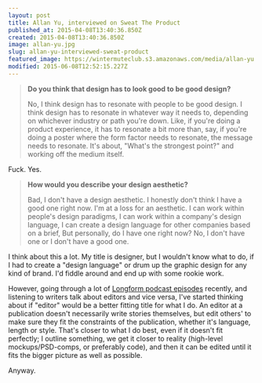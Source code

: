 ```yaml
---
layout: post
title: Allan Yu, interviewed on Sweat The Product
published_at: 2015-04-08T13:40:36.850Z
created: 2015-04-08T13:40:36.850Z
image: allan-yu.jpg
slug: allan-yu-interviewed-sweat-product
featured_image: https://wintermuteclub.s3.amazonaws.com/media/allan-yu.jpg
modified: 2015-06-08T12:52:15.227Z
---
```

> **Do you think that design has to look good to be good design?**
>
> No, I think design has to resonate with people to be good design. I think design has to resonate in whatever way it needs to, depending on whichever industry or path you're down. Like, if you're doing a product experience, it has to resonate a bit more than, say, if you're doing a poster where the form factor needs to resonate, the message needs to resonate. It's about, "What's the strongest point?" and working off the medium itself.

Fuck. Yes.

> **How would you describe your design aesthetic?**
>
> Bad, I don't have a design aesthetic. I honestly don't think I have a good one right now. I'm at a loss for an aesthetic. I can work within people's design paradigms, I can work within a company's design language, I can create a design language for other companies based on a brief, But personally, do I have one right now? No, I don't have one or I don't have a good one.

I think about this a lot. My title is designer, but I wouldn't know what to do, if I had to create a "design language" or drum up the graphic design for any kind of brand. I'd fiddle around and end up with some rookie work.

However, going through a lot of [Longform podcast episodes](http://longform.org/podcast) recently, and listening to writers talk about editors and vice versa, I've started thinking about if "editor" would be a better fitting title for what I do. An editor at a publication doesn't necessarily write stories themselves, but edit others' to make sure they fit the constraints of the publication, whether it's language, length or style. That's closer to what I do best, even if it doesn't fit perfectly; I outline something, we get it closer to reality (high-level mockups/PSD-comps, or preferably code), and then it can be edited until it fits the bigger picture as well as possible.

Anyway.
